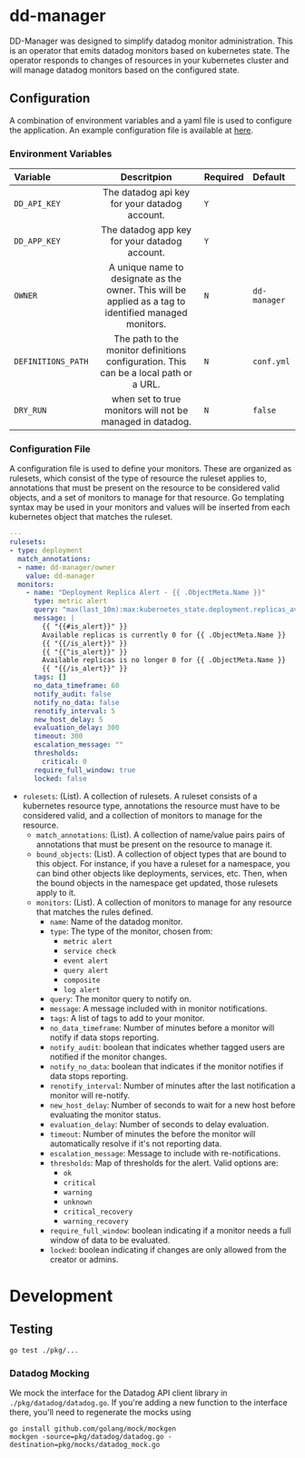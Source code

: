 # dd-manager
DD-Manager was designed to simplify datadog monitor administration.  This is an operator that emits datadog monitors based on kubernetes state.  The operator responds to changes of resources in your kubernetes cluster and will manage datadog monitors based on the configured state.

## Configuration
A combination of environment variables and a yaml file is used to configure the application.  An example configuration file is available at [here](conf.yml).

### Environment Variables
| Variable    | Descritpion                        | Required  | Default     |
|:------------|:----------------------------------:|:----------|:------------|
| `DD_API_KEY` | The datadog api key for your datadog account. | `Y` ||
| `DD_APP_KEY` | The datadog app key for your datadog account. | `Y` ||
| `OWNER`      | A unique name to designate as the owner.  This will be applied as a tag to identified managed monitors. | `N`| `dd-manager` |
| `DEFINITIONS_PATH` | The path to the monitor definitions configuration.  This can be a local path or a URL. | `N` | `conf.yml` |
| `DRY_RUN` | when set to true monitors will not be managed in datadog. | `N` | `false` |

### Configuration File
A configuration file is used to define your monitors.  These are organized as rulesets, which consist of the type of resource the ruleset applies to, annotations that must be present on the resource to be considered valid objects, and a set of monitors to manage for that resource.  Go templating syntax may be used in your monitors and values will be inserted from each kubernetes object that matches the ruleset.

```yaml
---
rulesets: 
- type: deployment
  match_annotations:
  - name: dd-manager/owner
    value: dd-manager
  monitors:
    - name: "Deployment Replica Alert - {{ .ObjectMeta.Name }}"
      type: metric alert
      query: "max(last_10m):max:kubernetes_state.deployment.replicas_available{kubernetescluster:foobar,namespace:{{ .ObjectMeta.Namespace }}} by {deployment} <= 0"
      message: |
        {{ "{{#is_alert}}" }}
        Available replicas is currently 0 for {{ .ObjectMeta.Name }}
        {{ "{{/is_alert}}" }}
        {{ "{{^is_alert}}" }}
        Available replicas is no longer 0 for {{ .ObjectMeta.Name }}
        {{ "{{/is_alert}}" }}
      tags: []
      no_data_timeframe: 60
      notify_audit: false
      notify_no_data: false
      renotify_interval: 5
      new_host_delay: 5
      evaluation_delay: 300
      timeout: 300
      escalation_message: ""
      thresholds:
        critical: 0
      require_full_window: true
      locked: false
```

* `rulesets`: (List).  A collection of rulesets.  A ruleset consists of a kubernetes resource type, annotations the resource must have to be considered valid, and a collection of monitors to manage for the resource.
  * `match_annotations`: (List).  A collection of name/value pairs pairs of annotations that must be present on the resource to manage it.
  * `bound_objects`: (List).  A collection of object types that are bound to this object.  For instance, if you have a ruleset for a namespace, you can bind other objects like deployments, services, etc. Then, when the bound objects in the namespace get updated, those rulesets apply to it.
  * `monitors`: (List).  A collection of monitors to manage for any resource that matches the rules defined.
    * `name`: Name of the datadog monitor.
    * `type`: The type of the monitor, chosen from:
      - `metric alert`
      - `service check`
      - `event alert`
      - `query alert`
      - `composite`
      - `log alert`
    * `query`: The monitor query to notify on.
    * `message`: A message included with in monitor notifications.
    * `tags`: A list of tags to add to your monitor.
    * `no_data_timeframe`: Number of minutes before a monitor will notify if data stops reporting.
    * `notify_audit`: boolean that indicates whether tagged users are notified if the monitor changes.
    * `notify_no_data`: boolean that indicates if the monitor notifies if data stops reporting.
    * `renotify_interval`: Number of minutes after the last notification a monitor will re-notify.
    * `new_host_delay`: Number of seconds to wait for a new host before evaluating the monitor status.
    * `evaluation_delay`: Number of seconds to delay evaluation.
    * `timeout`: Number of minutes the before the monitor will automatically resolve if it's not reporting data.
    * `escalation_message`: Message to include with re-notifications.
    * `thresholds`: Map of thresholds for the alert.  Valid options are:
      - `ok`
      - `critical`
      - `warning`
      - `unknown`
      - `critical_recovery`
      - `warning_recovery`
    * `require_full_window`: boolean indicating if a monitor needs a full window of data to be evaluated.
    * `locked`: boolean indicating if changes are only allowed from the creator or admins.

# Development

## Testing
```
go test ./pkg/...
```

### Datadog Mocking
We mock the interface for the Datadog API client library in `./pkg/datadog/datadog.go`.
If you're adding a new function to the interface there, you'll need to regenerate the
mocks using
```
go install github.com/golang/mock/mockgen
mockgen -source=pkg/datadog/datadog.go -destination=pkg/mocks/datadog_mock.go
```
